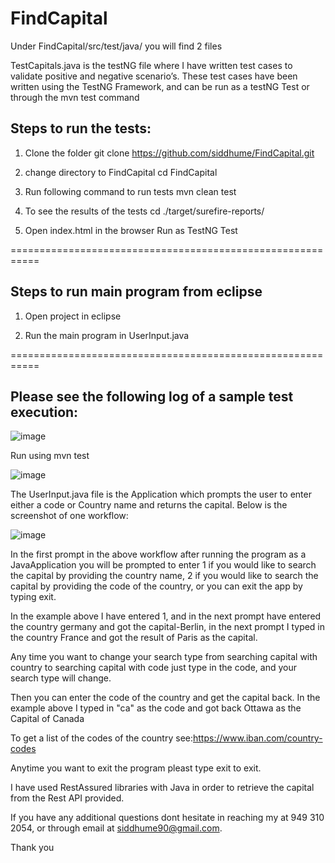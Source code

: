 # FindCapital


Under FindCapital/src/test/java/ you will find 2 files

TestCapitals.java is the testNG file where I have written test cases to validate positive and negative scenario’s.
These test cases have been written using the TestNG Framework, and can be run as a testNG Test or through the mvn test command 

## Steps to run the tests:
1. Clone the folder
git clone https://github.com/siddhume/FindCapital.git

2. change directory to FindCapital
cd FindCapital

3. Run following command to run tests
mvn clean test

4. To see the results of the tests
cd ./target/surefire-reports/

5. Open index.html in the browser
Run as TestNG Test

===========================================================

## Steps to run main program from eclipse
1. Open project in eclipse

2. Run the main program in UserInput.java

===========================================================

## Please see the following log of a sample test execution:


![image](https://user-images.githubusercontent.com/66041042/83098343-33d29f00-a05f-11ea-9a6b-c00a80c067cd.png)


Run using mvn test

![image](https://user-images.githubusercontent.com/66041042/83098542-d559f080-a05f-11ea-8d32-d41671c97595.png)

The UserInput.java file is the Application which prompts the user to enter either a code or Country name and returns the capital. Below is the screenshot of one workflow:

![image](https://user-images.githubusercontent.com/66041042/83098893-a4c68680-a060-11ea-9b4f-e4235cfc4e89.png)

In the first prompt in the above workflow after running the program as a JavaApplication you will be prompted to enter 1 if you would like to search the capital by providing the country name, 2 if you would like to search the capital by providing the code of the country, or you can exit the app by typing exit.

In the example above I have entered 1, and in the next prompt have entered the country germany and got the capital-Berlin, in the next prompt I typed in the country France and got the result of Paris as the capital.

Any time you want to change your search type from searching capital with country to searching capital with code just type in the code, and your search type will change.

Then you can enter the code of the country and get the capital back. In the example above I typed in "ca" as the code and got back Ottawa as the Capital of Canada

To get a list of the codes of the country see:https://www.iban.com/country-codes

Anytime you want to exit the program pleast type exit to exit.

I have used RestAssured libraries with Java in order to retrieve the capital from the Rest API provided.

If you have any additional questions dont hesitate in reaching my at 949 310 2054, or through email at siddhume90@gmail.com.

Thank you




